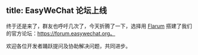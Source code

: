 title: EasyWeChat 论坛上线
---

终于还是来了，群友也呼吁几次了，今天折腾了一下，选择用 [Flarum](https://github.com/flarum/flarum) 搭建了我们的官方论坛：https://forum.easywechat.org。

欢迎各位开发者踊跃提问及协助解决问题，共同进步。